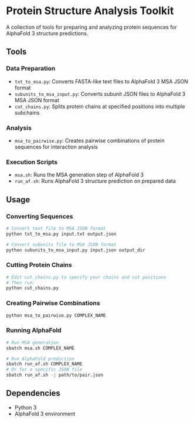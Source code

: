 # Protein Structure Analysis Toolkit

A collection of tools for preparing and analyzing protein sequences for AlphaFold 3 structure predictions.

## Tools

### Data Preparation
- `txt_to_msa.py`: Converts FASTA-like text files to AlphaFold 3 MSA JSON format
- `subunits_to_msa_input.py`: Converts subunit JSON files to AlphaFold 3 MSA JSON format
- `cut_chains.py`: Splits protein chains at specified positions into multiple subchains

### Analysis
- `msa_to_pairwise.py`: Creates pairwise combinations of protein sequences for interaction analysis

### Execution Scripts
- `msa.sh`: Runs the MSA generation step of AlphaFold 3
- `run_af.sh`: Runs AlphaFold 3 structure prediction on prepared data

## Usage

### Converting Sequences
```bash
# Convert text file to MSA JSON format
python txt_to_msa.py input.txt output.json

# Convert subunits file to MSA JSON format
python subunits_to_msa_input.py input.json output_dir
```

### Cutting Protein Chains
```bash
# Edit cut_chains.py to specify your chains and cut positions
# Then run:
python cut_chains.py
```

### Creating Pairwise Combinations
```bash
python msa_to_pairwise.py COMPLEX_NAME
```

### Running AlphaFold
```bash
# Run MSA generation
sbatch msa.sh COMPLEX_NAME

# Run AlphaFold prediction
sbatch run_af.sh COMPLEX_NAME
# Or for a specific JSON file
sbatch run_af.sh -j path/to/pair.json
```

## Dependencies
- Python 3
- AlphaFold 3 environment